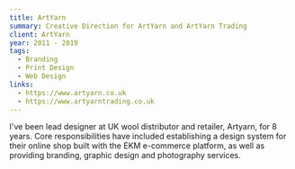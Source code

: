 ```yaml
---
title: ArtYarn
summary: Creative Direction for ArtYarn and ArtYarn Trading
client: ArtYarn
year: 2011 - 2019
tags:
  - Branding
  - Print Design
  - Web Design
links:
  - https://www.artyarn.co.uk
  - https://www.artyarntrading.co.uk
---
```


I've been lead designer at UK wool distributor and retailer, Artyarn, for 8 years. Core responsibilities have included establishing a design system for their online shop built with the EKM e-commerce platform, as well as providing branding, graphic design and photography services.


